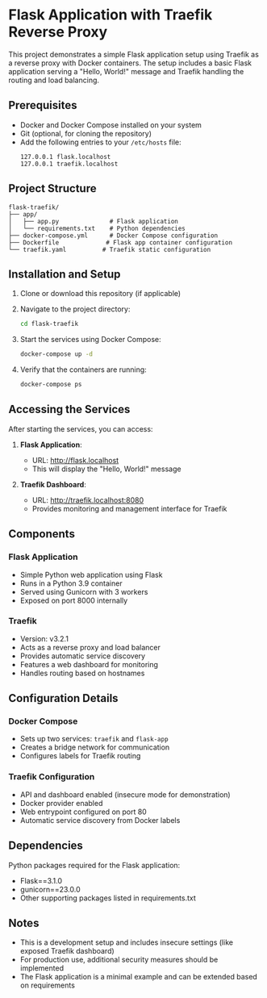 # Flask Application with Traefik Reverse Proxy

This project demonstrates a simple Flask application setup using Traefik as a reverse proxy with Docker containers. The setup includes a basic Flask application serving a "Hello, World!" message and Traefik handling the routing and load balancing.

## Prerequisites

- Docker and Docker Compose installed on your system
- Git (optional, for cloning the repository)
- Add the following entries to your `/etc/hosts` file:
  ```
  127.0.0.1 flask.localhost
  127.0.0.1 traefik.localhost
  ```

## Project Structure

```
flask-traefik/
├── app/
│   ├── app.py              # Flask application
│   └── requirements.txt    # Python dependencies
├── docker-compose.yml      # Docker Compose configuration
├── Dockerfile             # Flask app container configuration
└── traefik.yaml          # Traefik static configuration
```

## Installation and Setup

1. Clone or download this repository (if applicable)

2. Navigate to the project directory:
   ```bash
   cd flask-traefik
   ```

3. Start the services using Docker Compose:
   ```bash
   docker-compose up -d
   ```

4. Verify that the containers are running:
   ```bash
   docker-compose ps
   ```

## Accessing the Services

After starting the services, you can access:

1. **Flask Application**:
   - URL: http://flask.localhost
   - This will display the "Hello, World!" message

2. **Traefik Dashboard**:
   - URL: http://traefik.localhost:8080
   - Provides monitoring and management interface for Traefik

## Components

### Flask Application
- Simple Python web application using Flask
- Runs in a Python 3.9 container
- Served using Gunicorn with 3 workers
- Exposed on port 8000 internally

### Traefik
- Version: v3.2.1
- Acts as a reverse proxy and load balancer
- Provides automatic service discovery
- Features a web dashboard for monitoring
- Handles routing based on hostnames

## Configuration Details

### Docker Compose
- Sets up two services: `traefik` and `flask-app`
- Creates a bridge network for communication
- Configures labels for Traefik routing

### Traefik Configuration
- API and dashboard enabled (insecure mode for demonstration)
- Docker provider enabled
- Web entrypoint configured on port 80
- Automatic service discovery from Docker labels

## Dependencies

Python packages required for the Flask application:
- Flask==3.1.0
- gunicorn==23.0.0
- Other supporting packages listed in requirements.txt

## Notes

- This is a development setup and includes insecure settings (like exposed Traefik dashboard)
- For production use, additional security measures should be implemented
- The Flask application is a minimal example and can be extended based on requirements
